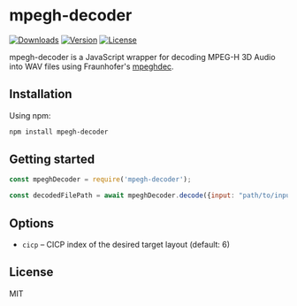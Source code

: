 # mpegh-decoder

[![Downloads](https://img.shields.io/npm/dt/mpegh-decoder.svg)](https://www.npmjs.com/package/mpegh-decoder)
[![Version](https://img.shields.io/npm/v/mpegh-decoder.svg)](https://www.npmjs.com/package/mpegh-decoder)
[![License](https://img.shields.io/npm/l/mpegh-decoder.svg)](https://www.npmjs.com/package/mpegh-decoder)

mpegh-decoder is a JavaScript wrapper for decoding MPEG-H 3D Audio into WAV files using Fraunhofer's [mpeghdec](https://github.com/Fraunhofer-IIS/mpeghdec).

## Installation

Using npm: 

```bash
npm install mpegh-decoder
```

## Getting started

```javascript
const mpeghDecoder = require('mpegh-decoder');

const decodedFilePath = await mpeghDecoder.decode({input: "path/to/input.m4a"}, {cicp: 6});
```

## Options

* `cicp` – CICP index of the desired target layout (default: 6)

## License

MIT